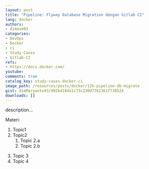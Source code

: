 ```yaml
---
layout: post
title: "Pipeline: Flyway Database Migration dengan Gitlab CI"
lang: docker
authors:
- dimasm93
categories:
- DevOps
- Docker
- ci
- Study-Cases
- Gitlab-CI
refs: 
- https://docs.docker.com/
youtube: 
comments: true
catalog_key: study-cases-docker-ci
image_path: /resources/posts/docker/12h-pipeline-db-migrate
gist: dimMaryanto93/d92bd18da1c73c230d7762361f738524
downloads: []
---
```



description...

Materi: 

1. Topic1
2. Topic2
    1. Topic 2.a
    2. Topic 2.b
<!--more-->
3. Topic 3
4. Topic 4